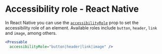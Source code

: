 # Accessibility role - React Native

In React Native you can use the [`accessibilityRole`](https://reactnative.dev/docs/accessibility#accessibilityrole) prop to set the accessibility role of an element. Available roles include `button`, `header`, `link` and `image`, among others.

```jsx
<Pressable 
  accessibilityRole="button|header|link|image" />
```
